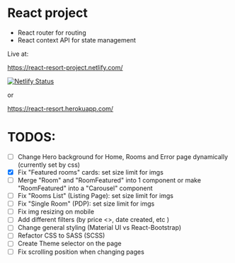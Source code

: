 # React project

* React router for routing
* React context API for state management

Live at:

https://react-resort-project.netlify.com/

[![Netlify Status](https://api.netlify.com/api/v1/badges/cfa7e66a-b006-4648-b2fb-65068fcc246b/deploy-status)](https://app.netlify.com/sites/react-resort-project/deploys)


or

https://react-resort.herokuapp.com/


# TODOS:


- [ ] Change Hero background for Home, Rooms and Error page dynamically (currently set by css)
- [x] Fix "Featured rooms" cards: set size limit for imgs
- [ ] Merge "Room" and "RoomFeatured" into 1 component or make "RoomFeatured" into a "Carousel" component
- [ ] Fix "Rooms List" (Listing Page): set size limit for imgs
- [ ] Fix "Single Room" (PDP): set size limit for imgs
- [ ] Fix img resizing on mobile
- [ ] Add different filters (by price <>, date created, etc )
- [ ] Change general styling (Material UI vs React-Bootstrap)
- [ ] Refactor CSS to SASS (SCSS)
- [ ] Create Theme selector on the page
- [ ] Fix scrolling position when changing pages
